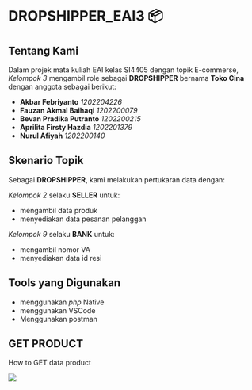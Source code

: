 # DROPSHIPPER_EAI3 📦

## Tentang Kami

Dalam projek mata kuliah EAI kelas SI4405 dengan topik E-commerse, *Kelompok 3* mengambil role sebagai **DROPSHIPPER** bernama **Toko Cina** dengan anggota sebagai berikut:

- **Akbar Febriyanto** *1202204226*
- **Fauzan Akmal Baihaqi** *1202200079*
- **Bevan Pradika Putranto** *1202200215*
- **Aprilita Firsty Hazdia** *1202201379*
- **Nurul Afiyah** *1202200140*

## Skenario Topik

Sebagai **DROPSHIPPER**, kami melakukan pertukaran data dengan:

*Kelompok 2* selaku **SELLER** untuk:
- mengambil data produk
- menyediakan data pesanan pelanggan

*Kelompok 9* selaku **BANK** untuk:
- mengambil nomor VA
- menyediakan data id resi

## Tools yang Digunakan

- menggunakan *php* Native
- menggunakan VSCode
- Menggunakan postman

## GET PRODUCT

How to GET data product

<img src="asset/get product.jpg">

